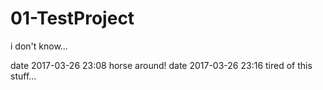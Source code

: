 # 01-TestProject
i don't know...

date 2017-03-26 23:08 horse around!
date 2017-03-26 23:16 tired of this stuff...
